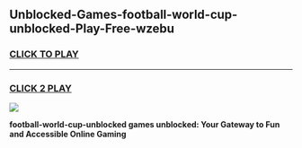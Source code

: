
## Unblocked-Games-football-world-cup-unblocked-Play-Free-wzebu
<h3>
<a href="https://premium76.site?title=football-world-cup-unblocked&ref=20M">CLICK TO PLAY</a></h3>
<hr>

<h3>
<a href="https://premium76.site?title=football-world-cup-unblocked&ref=20M">CLICK 2 PLAY</a>
  
</h3>

<a href="https://premium76.site?title=football-world-cup-unblocked&ref=19M"><img src="https://clearcache.store/games.png"></a>


**football-world-cup-unblocked games unblocked: Your Gateway to Fun and Accessible Online Gaming**
